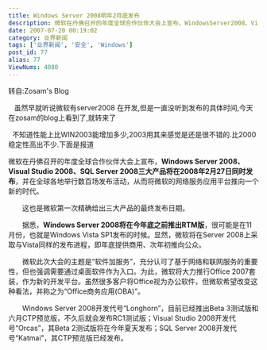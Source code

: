```yaml
---
title: Windows Server 2008明年2月底发布
description: 微软在丹佛召开的年度全球合作伙伴大会上宣布，WindowsServer2008、VisualStudio2008、SQLServer2008三大产品将在2008年2月27日同时发布，并在全球各地举行数百场发布活动，从而将微软的网络服务应用平台推向一个新的时代。　　这也是微软第一次精确给出三大产品的最终发布日期。
date: 2007-07-20 00:19:02
category: 业界新闻
tags: ['业界新闻', '安全', 'Windows']
post_id: 77
alias: 77
ViewNums: 4080
---
```


转自:Zosam's Blog

   虽然早就听说微软有server2008 在开发,但是一直没听到发布的具体时间,今天在zosam的blog上看到了,就转来了

  不知道性能上比WIN2003能增加多少,2003用其来感觉是还是很不错的.比2000稳定性高出不少.下面是报道

微软在丹佛召开的年度全球合作伙伴大会上宣布，**Windows Server 2008、Visual Studio 2008、SQL Server 2008三大产品将在2008年2月27日同时发布**，并在全球各地举行数百场发布活动，从而将微软的网络服务应用平台推向一个新的时代。

　　这也是微软第一次精确给出三大产品的最终发布日期。

　　据悉，**Windows Server 2008将在今年底之前推出RTM版**，很可能是在11月份，也就是Windows Vista SP1发布的时候。显然，微软将在Server 2008上采取与Vista同样的发布进程，即年底提供商用、次年初推向公众。

　　微软此次大会的主题是&ldquo;软件加服务&rdquo;，充分认可了基于网络和联网服务的重要性，但也强调需要通过桌面软件作为入口。为此，微软将大力推行Office 2007套装，作为新的开发平台。虽然很多客户将Office视为办公软件，但微软希望改变这种看法，并称之为&ldquo;Office商务应用(OBA)&rdquo;。

　　Windows Server 2008开发代号&ldquo;Longhorn&rdquo;，目前已经推出Beta 3测试版和六月CTP预览版，不久后就会发布RC1测试版；Visual Studio 2008开发代号&ldquo;Orcas&rdquo;，其Beta 2测试版将在今年夏天发布；SQL Server 2008开发代号&ldquo;Katmai&rdquo;，其CTP预览版已经发布。

